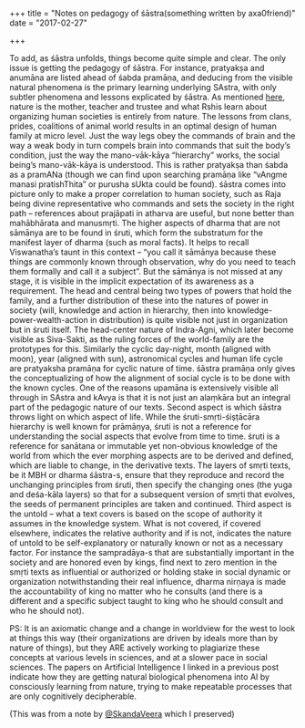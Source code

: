 +++
title = "Notes on pedagogy of śāstra(something written by axa0friend)"
date = "2017-02-27"

+++


To add, as śāstra unfolds, things become quite simple and clear. The
only issue is getting the pedagogy of śāstra. For instance, pratyakṣa
and anumāna are listed ahead of śabda pramāṇa, and deducing from the
visible natural phenomena is the primary learning underlying SAstra,
with only subtler phenomena and lessons explicated by śāstra. As
mentioned
[here](http://centreright.in/2013/07/orient-and-occident-iv-principle-of-action-and-righteousness/),
nature is the mother, teacher and trustee and what Rshis learn about
organizing human societies is entirely from nature. The lessons from
clans, prides, coalitions of animal world results in an optimal design
of human family at micro level. Just the way legs obey the commands of
brain and the way a weak body in turn compels brain into commands that
suit the body’s condition, just the way the mano-vāk-kāya “hierarchy”
works, the social being’s mano-vāk-kāya is understood. This is rather
pratyakṣa than śabda as a pramANa (though we can find upon searching
pramāṇa like “vAngme manasi pratishThita” or purusha sUkta could be
found). śāstra comes into picture only to make a proper correlation to
human society, such as Raja being divine representative who commands and
sets the society in the right path – references about prajāpati in
atharva are useful, but none better than mahābhārata and manusmṛti. The
higher aspects of dharma that are not sāmānya are to be found in śruti,
which form the substratum for the manifest layer of dharma (such as
moral facts). It helps to recall Viswanatha’s taunt in this context –
“you call it sāmānya because these things are commonly known through
observation, why do you need to teach them formally and call it a
subject”. But the sāmānya is not missed at any stage, it is visible in
the implicit expectation of its awareness as a requirement. The head and
central being two types of powers that hold the family, and a further
distribution of these into the natures of power in society (will,
knowledge and action in hierarchy, then into
knowledge-power-wealth-action in distribution) is quite visible not just
in organization but in śruti itself. The head-center nature of
Indra-Agni, which later become visible as Siva-Sakti, as the ruling
forces of the world-family are the prototypes for this. Similarly the
cyclic day-night, month (aligned with moon), year (aligned with sun),
astronomical cycles and human life cycle are pratyaksha pramāṇa for
cyclic nature of time. śāstra pramāṇa only gives the conceptualizing of
how the alignment of social cycle is to be done with the known cycles.
One of the reasons upamāna is extensively visible all through in SAstra
and kAvya is that it is not just an alaṃkāra but an integral part of the
pedagogic nature of our texts. Second aspect is which śāstra throws
light on which aspect of life. While the śruti-smṛti-śiṣṭācāra hierarchy
is well known for prāmāṇya, śruti is not a reference for understanding
the social aspects that evolve from time to time. śruti is a reference
for sanātana or immutable yet non-obvious knowledge of the world from
which the ever morphing aspects are to be derived and defined, which are
liable to change, in the derivative texts. The layers of smṛti texts, be
it MBH or dharma śāstra-s, ensure that they reproduce and record the
unchanging principles from śruti, then specify the changing ones (the
yuga and deśa-kāla layers) so that for a subsequent version of smṛti
that evolves, the seeds of permanent principles are taken and continued.
Third aspect is the untold – what a text covers is based on the scope of
authority it assumes in the knowledge system. What is not covered, if
covered elsewhere, indicates the relative authority and if is not,
indicates the nature of untold to be self-explanatory or naturally known
or not as a necessary factor. For instance the sampradāya-s that are
substantially important in the society and are honored even by kings,
find next to zero mention in the smṛti texts as influential or
authorized or holding stake in social dynamic or organization
notwithstanding their real influence, dharma nirṇaya is made the
accountability of king no matter who he consults (and there is a
different and a specific subject taught to king who he should consult
and who he should not).

  

PS: It is an axiomatic change and a change in worldview for the west to
look at things this way (their organizations are driven by ideals more
than by nature of things), but they ARE actively working to plagiarize
these concepts at various levels in sciences, and at a slower pace in
social sciences. The papers on Artificial Intelligence I linked in a
previous post indicate how they are getting natural biological phenomena
into AI by consciously learning from nature, trying to make repeatable
processes that are only cognitively decipherable.

(This was from a note by [@SkandaVeera](https://twitter.com/SkandaVeera)
which I preserved)

